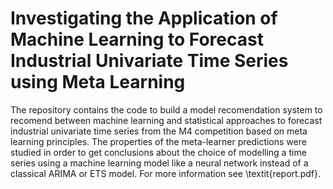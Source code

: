 # Investigating the Application of Machine Learning to Forecast Industrial Univariate Time Series using Meta Learning

The repository contains the code to build a model recomendation system to recomend between machine learning and statistical approaches to forecast industrial univariate time series from the M4 competition based on meta learning principles. The properties of the meta-learner predictions were studied in order to get conclusions about the choice of modelling a time series using a machine learning model like a neural network instead of a classical ARIMA or ETS model. For more information see \textit{report.pdf}.
